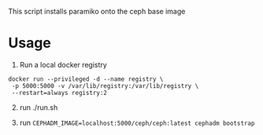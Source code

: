 
This script installs paramiko onto the ceph base image


# Usage

1. Run a local docker registry

```
docker run --privileged -d --name registry \
 -p 5000:5000 -v /var/lib/registry:/var/lib/registry \
 --restart=always registry:2
```

2. run ./run.sh

3. run `CEPHADM_IMAGE=localhost:5000/ceph/ceph:latest cephadm bootstrap`
